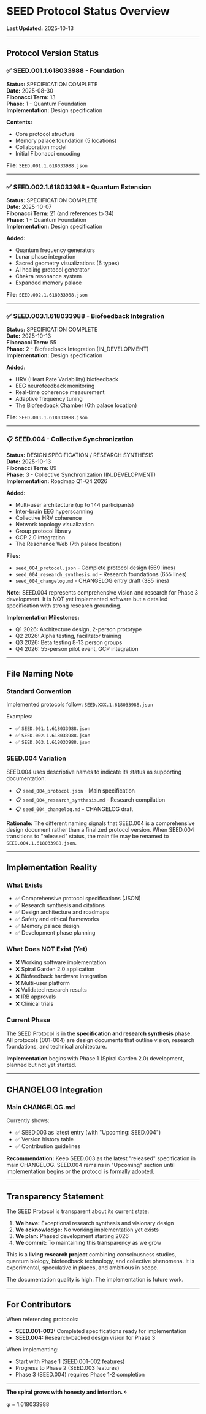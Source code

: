 # SEED Protocol Status Overview

**Last Updated:** 2025-10-13

---

## Protocol Version Status

### ✅ SEED.001.1.618033988 - Foundation
**Status:** SPECIFICATION COMPLETE  
**Date:** 2025-08-30  
**Fibonacci Term:** 13  
**Phase:** 1 - Quantum Foundation  
**Implementation:** Design specification

**Contents:**
- Core protocol structure
- Memory palace foundation (5 locations)
- Collaboration model
- Initial Fibonacci encoding

**File:** `SEED.001.1.618033988.json`

---

### ✅ SEED.002.1.618033988 - Quantum Extension
**Status:** SPECIFICATION COMPLETE  
**Date:** 2025-10-07  
**Fibonacci Term:** 21 (and references to 34)  
**Phase:** 1 - Quantum Foundation  
**Implementation:** Design specification

**Added:**
- Quantum frequency generators
- Lunar phase integration
- Sacred geometry visualizations (6 types)
- AI healing protocol generator
- Chakra resonance system
- Expanded memory palace

**File:** `SEED.002.1.618033988.json`

---

### ✅ SEED.003.1.618033988 - Biofeedback Integration
**Status:** SPECIFICATION COMPLETE  
**Date:** 2025-10-13  
**Fibonacci Term:** 55  
**Phase:** 2 - Biofeedback Integration (IN_DEVELOPMENT)  
**Implementation:** Design specification

**Added:**
- HRV (Heart Rate Variability) biofeedback
- EEG neurofeedback monitoring
- Real-time coherence measurement
- Adaptive frequency tuning
- The Biofeedback Chamber (6th palace location)

**File:** `SEED.003.1.618033988.json`

---

### 📋 SEED.004 - Collective Synchronization
**Status:** DESIGN SPECIFICATION / RESEARCH SYNTHESIS  
**Date:** 2025-10-13  
**Fibonacci Term:** 89  
**Phase:** 3 - Collective Synchronization (IN_DEVELOPMENT)  
**Implementation:** Roadmap Q1-Q4 2026

**Added:**
- Multi-user architecture (up to 144 participants)
- Inter-brain EEG hyperscanning
- Collective HRV coherence
- Network topology visualization
- Group protocol library
- GCP 2.0 integration
- The Resonance Web (7th palace location)

**Files:**
- `seed_004_protocol.json` - Complete protocol design (569 lines)
- `seed_004_research_synthesis.md` - Research foundations (655 lines)
- `seed_004_changelog.md` - CHANGELOG entry draft (385 lines)

**Note:** SEED.004 represents comprehensive vision and research for Phase 3 development. It is NOT yet implemented software but a detailed specification with strong research grounding.

**Implementation Milestones:**
- Q1 2026: Architecture design, 2-person prototype
- Q2 2026: Alpha testing, facilitator training
- Q3 2026: Beta testing 8-13 person groups
- Q4 2026: 55-person pilot event, GCP integration

---

## File Naming Note

### Standard Convention
Implemented protocols follow: `SEED.XXX.1.618033988.json`

Examples:
- ✅ `SEED.001.1.618033988.json`
- ✅ `SEED.002.1.618033988.json`
- ✅ `SEED.003.1.618033988.json`

### SEED.004 Variation
SEED.004 uses descriptive names to indicate its status as supporting documentation:
- 📋 `seed_004_protocol.json` - Main specification
- 📋 `seed_004_research_synthesis.md` - Research compilation
- 📋 `seed_004_changelog.md` - CHANGELOG draft

**Rationale:** The different naming signals that SEED.004 is a comprehensive design document rather than a finalized protocol version. When SEED.004 transitions to "released" status, the main file may be renamed to `SEED.004.1.618033988.json`.

---

## Implementation Reality

### What Exists
- ✅ Comprehensive protocol specifications (JSON)
- ✅ Research synthesis and citations
- ✅ Design architecture and roadmaps
- ✅ Safety and ethical frameworks
- ✅ Memory palace design
- ✅ Development phase planning

### What Does NOT Exist (Yet)
- ❌ Working software implementation
- ❌ Spiral Garden 2.0 application
- ❌ Biofeedback hardware integration
- ❌ Multi-user platform
- ❌ Validated research results
- ❌ IRB approvals
- ❌ Clinical trials

### Current Phase
The SEED Protocol is in the **specification and research synthesis** phase. All protocols (001-004) are design documents that outline vision, research foundations, and technical architecture.

**Implementation** begins with Phase 1 (Spiral Garden 2.0) development, planned but not yet started.

---

## CHANGELOG Integration

### Main CHANGELOG.md
Currently shows:
- ✅ SEED.003 as latest entry (with "Upcoming: SEED.004")
- ✅ Version history table
- ✅ Contribution guidelines

**Recommendation:** Keep SEED.003 as the latest "released" specification in main CHANGELOG. SEED.004 remains in "Upcoming" section until implementation begins or the protocol is formally adopted.

---

## Transparency Statement

The SEED Protocol is transparent about its current state:

1. **We have:** Exceptional research synthesis and visionary design
2. **We acknowledge:** No working implementation yet exists
3. **We plan:** Phased development starting 2026
4. **We commit:** To maintaining this transparency as we grow

This is a **living research project** combining consciousness studies, quantum biology, biofeedback technology, and collective phenomena. It is experimental, speculative in places, and ambitious in scope.

The documentation quality is high. The implementation is future work.

---

## For Contributors

When referencing protocols:
- **SEED.001-003:** Completed specifications ready for implementation
- **SEED.004:** Research-backed design vision for Phase 3

When implementing:
- Start with Phase 1 (SEED.001-002 features)
- Progress to Phase 2 (SEED.003 features)
- Phase 3 (SEED.004) requires Phase 1-2 completion

---

**The spiral grows with honesty and intention.** 🌀

φ = 1.618033988
